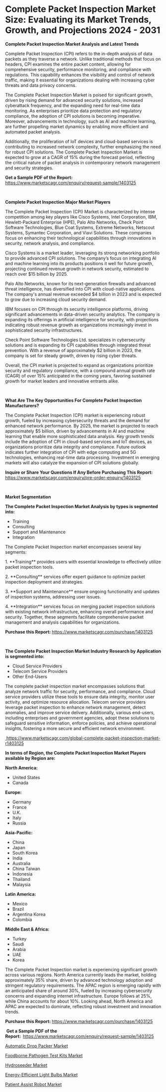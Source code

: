 <p><h1>Complete Packet Inspection Market Size: Evaluating its Market Trends, Growth, and Projections 2024 - 2031</h1></p><p><strong>Complete Packet Inspection Market Analysis and Latest Trends</strong></p>
<p><p>Complete Packet Inspection (CPI) refers to the in-depth analysis of data packets as they traverse a network. Unlike traditional methods that focus on headers, CPI examines the entire packet content, allowing for comprehensive security, performance monitoring, and compliance with regulations. This capability enhances the visibility and control of network traffic, making it essential for organizations dealing with increasing cyber threats and data privacy concerns.</p><p>The Complete Packet Inspection Market is poised for significant growth, driven by rising demand for advanced security solutions, increased cyberattack frequency, and the expanding need for real-time data monitoring. As enterprises prioritize data protection and regulatory compliance, the adoption of CPI solutions is becoming imperative. Moreover, advancements in technology, such as AI and machine learning, are further propelling market dynamics by enabling more efficient and automated packet analysis.</p><p>Additionally, the proliferation of IoT devices and cloud-based services is contributing to increased network complexity, further emphasizing the need for robust CPI solutions. The Complete Packet Inspection Market is expected to grow at a CAGR of 15% during the forecast period, reflecting the critical nature of packet analysis in contemporary network management and security strategies.</p></p>
<p><strong>Get a Sample PDF of the Report:&nbsp;</strong> <a href="https://www.marketscagr.com/enquiry/request-sample/1403125?utm_campaign=1573&utm_medium=2&utm_source=Github&utm_content=ia&utm_term=23102024&utm_id=complete-packet-inspection">https://www.marketscagr.com/enquiry/request-sample/1403125</a></p>
<p>&nbsp;</p>
<p><strong>Complete Packet Inspection Major Market Players</strong></p>
<p><p>The Complete Packet Inspection (CPI) Market is characterized by intense competition among key players like Cisco Systems, Intel Corporation, IBM, Hewlett-Packard Enterprise (HPE), Palo Alto Networks, Check Point Software Technologies, Blue Coat Systems, Extreme Networks, Netscout Systems, Symantec Corporation, and Viavi Solutions. These companies focus on enhancing their technological capabilities through innovations in security, network analysis, and compliance.</p><p>Cisco Systems is a market leader, leveraging its strong networking portfolio to provide advanced CPI solutions. The company’s focus on integrating AI and machine learning into its products positions it well for future growth, projecting continued revenue growth in network security, estimated to reach over $15 billion by 2025.</p><p>Palo Alto Networks, known for its next-generation firewalls and advanced threat intelligence, has diversified into CPI with cloud-native applications. The company's annual revenue exceeded $4 billion in 2023 and is expected to grow due to increasing cloud security demand.</p><p>IBM focuses on CPI through its security intelligence platforms, driving significant advancements in data-driven security analytics. The company is expanding its offerings in artificial intelligence for security, with projections indicating robust revenue growth as organizations increasingly invest in sophisticated security infrastructures.</p><p>Check Point Software Technologies Ltd. specializes in cybersecurity solutions and is expanding its CPI capabilities through integrated threat prevention. With a revenue of approximately $2 billion in 2023, the company is set for steady growth, driven by rising cyber threats.</p><p>Overall, the CPI market is projected to expand as organizations prioritize security and regulatory compliance, with a compound annual growth rate (CAGR) of over 15% anticipated in the coming years, favoring sustained growth for market leaders and innovative entrants alike.</p></p>
<p>&nbsp;</p>
<p><strong>What Are The Key Opportunities For Complete Packet Inspection Manufacturers?</strong></p>
<p><p>The Complete Packet Inspection (CPI) market is experiencing robust growth, fueled by increasing cybersecurity threats and the demand for enhanced network performance. By 2025, the market is projected to reach approximately $5 billion, driven by advancements in AI and machine learning that enable more sophisticated data analysis. Key growth trends include the adoption of CPI in cloud-based services and IoT devices, as organizations prioritize data integrity and compliance. Future outlook indicates further integration of CPI with edge computing and 5G technologies, enhancing real-time data processing. Investment in emerging markets will also catalyze the expansion of CPI solutions globally.</p></p>
<p><strong>Inquire or Share Your Questions If Any Before Purchasing This Report:</strong> <a href="https://www.marketscagr.com/enquiry/pre-order-enquiry/1403125?utm_campaign=1573&utm_medium=2&utm_source=Github&utm_content=ia&utm_term=23102024&utm_id=complete-packet-inspection">https://www.marketscagr.com/enquiry/pre-order-enquiry/1403125</a></p>
<p>&nbsp;</p>
<p><strong>Market Segmentation</strong></p>
<p><strong>The Complete Packet Inspection Market Analysis by types is segmented into:</strong></p>
<p><ul><li>Training</li><li>Consulting</li><li>Support and Maintenance</li><li>Integration</li></ul></p>
<p><p>The Complete Packet Inspection market encompasses several key segments: </p><p>1. **Training** provides users with essential knowledge to effectively utilize packet inspection tools.</p><p>2. **Consulting** services offer expert guidance to optimize packet inspection deployment and strategies.</p><p>3. **Support and Maintenance** ensure ongoing functionality and updates of inspection systems, addressing user issues.</p><p>4. **Integration** services focus on merging packet inspection solutions with existing network infrastructure, enhancing overall performance and security. Together, these segments facilitate comprehensive packet management and analysis capabilities for organizations.</p></p>
<p><strong>Purchase this Report:&nbsp;</strong><a href="https://www.marketscagr.com/purchase/1403125?utm_campaign=1573&utm_medium=2&utm_source=Github&utm_content=ia&utm_term=23102024&utm_id=complete-packet-inspection">https://www.marketscagr.com/purchase/1403125</a></p>
<p>&nbsp;</p>
<p><strong>The Complete Packet Inspection Market Industry Research by Application is segmented into:</strong></p>
<p><ul><li>Cloud Service Providers</li><li>Telecom Service Providers</li><li>Other End-Users</li></ul></p>
<p><p>The complete packet inspection market encompasses solutions that analyze network traffic for security, performance, and compliance. Cloud service providers utilize these tools to ensure data integrity, monitor user activity, and optimize resource allocation. Telecom service providers leverage packet inspection to enhance network management, detect anomalies, and improve service delivery. Additionally, various end-users, including enterprises and government agencies, adopt these solutions to safeguard sensitive information, enforce policies, and achieve operational insights, fostering a more secure and efficient network environment.</p></p>
<p><a href="https://www.marketscagr.com/global-complete-packet-inspection-market-r1403125?utm_campaign=1573&utm_medium=2&utm_source=Github&utm_content=ia&utm_term=23102024&utm_id=complete-packet-inspection">&nbsp;https://www.marketscagr.com/global-complete-packet-inspection-market-r1403125</a></p>
<p><strong>In terms of Region, the Complete Packet Inspection Market Players available by Region are:</strong></p>
<p>
    <p> <strong> North America: </strong>
        <ul>
            <li>United States</li>
            <li>Canada</li>
        </ul>
        </p> 
    <p> <strong> Europe: </strong>
        <ul>
            <li>Germany</li>
            <li>France</li>
            <li>U.K.</li>
            <li>Italy</li>
            <li>Russia</li>
        </ul>
        </p> 
    <p> <strong> Asia-Pacific: </strong>
        <ul>
            <li>China</li>
            <li>Japan</li>
            <li>South Korea</li>
            <li>India</li>
            <li>Australia</li>
            <li>China Taiwan</li>
            <li>Indonesia</li>
            <li>Thailand</li>
            <li>Malaysia</li>
        </ul>
        </p> 
    <p> <strong> Latin America: </strong>
        <ul>
            <li>Mexico</li>
            <li>Brazil</li>
            <li>Argentina Korea</li>
            <li>Colombia</li>
        </ul>
        </p> 
    <p> <strong> Middle East & Africa: </strong>
        <ul>
            <li>Turkey</li>
            <li>Saudi</li>
            <li>Arabia</li>
            <li>UAE</li>
            <li>Korea</li>
        </ul>
    </p>
    </p>
<p><p>The Complete Packet Inspection market is experiencing significant growth across various regions. North America currently leads the market, holding approximately 35% share, driven by advanced technology adoption and stringent regulatory requirements. The APAC region is emerging rapidly with an anticipated share of around 30%, fueled by increasing cybersecurity concerns and expanding internet infrastructure. Europe follows at 25%, while China accounts for about 10%. Looking ahead, North America and APAC are expected to dominate, reflecting robust investment and innovation trends.</p></p>
<p><strong>Purchase this Report: </strong><a href="https://www.marketscagr.com/purchase/1403125?utm_campaign=1573&utm_medium=2&utm_source=Github&utm_content=ia&utm_term=23102024&utm_id=complete-packet-inspection">https://www.marketscagr.com/purchase/1403125</a></p>
<p>&nbsp;<strong>Get a Sample PDF of the Report:&nbsp;&nbsp;</strong><a href="https://www.marketscagr.com/enquiry/request-sample/1403125?utm_campaign=1573&utm_medium=2&utm_source=Github&utm_content=ia&utm_term=23102024&utm_id=complete-packet-inspection">https://www.marketscagr.com/enquiry/request-sample/1403125</a></p>
<p><strong></strong></p>
<p><p><a href="https://www.linkedin.com/pulse/automatic-drop-packer-market-size-type-product-global-industry-nyurf?utm_campaign=1573&utm_medium=2&utm_source=Github&utm_content=ia&utm_term=23102024&utm_id=complete-packet-inspection">Automatic Drop Packer Market</a></p><p><a href="https://www.linkedin.com/pulse/exploring-foodborne-pathogen-test-kits-market-dynamics-global-p3xpe?utm_campaign=1573&utm_medium=2&utm_source=Github&utm_content=ia&utm_term=23102024&utm_id=complete-packet-inspection">Foodborne Pathogen Test Kits Market</a></p><p><a href="https://issuu.com/reportprime-2/docs/hydroseeder-market-size-2030.pptx_40c0def9b10c23?utm_campaign=1573&utm_medium=2&utm_source=Github&utm_content=ia&utm_term=23102024&utm_id=complete-packet-inspection">Hydroseeder Market</a></p><p><a href="https://www.linkedin.com/pulse/energy-efficient-light-bulbs-market-global-share-ranking-overall-4kt4e?utm_campaign=1573&utm_medium=2&utm_source=Github&utm_content=ia&utm_term=23102024&utm_id=complete-packet-inspection">Energy-Efficient Light Bulbs Market</a></p><p><a href="https://www.linkedin.com/pulse/global-patient-assist-robot-nexus-sector-confluences-regional-g9see?utm_campaign=1573&utm_medium=2&utm_source=Github&utm_content=ia&utm_term=23102024&utm_id=complete-packet-inspection">Patient Assist Robot Market</a></p></p>